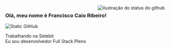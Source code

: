<img align='right' src="https://github-readme-stats.vercel.app/api?username=fCaioRibeiro&show_icons=true&title_color=783c00&text_color=af552e&icon_color=783c00&bg_color=f8efd4&cache_seconds=2300" alt="ilustração do status do github">

### Olá, meu nome é Francisco Caio Ribeiro!

<img src="https://img.shields.io/static/v1?label=Overview&message=Caio&color=f8efd4&style=for-the-badge&logo=GitHub" alt="Static GitHub">

<p>Trabalhando na Setebit<br/> Eu sou desenvolvedor Full Stack Pleno</p>
